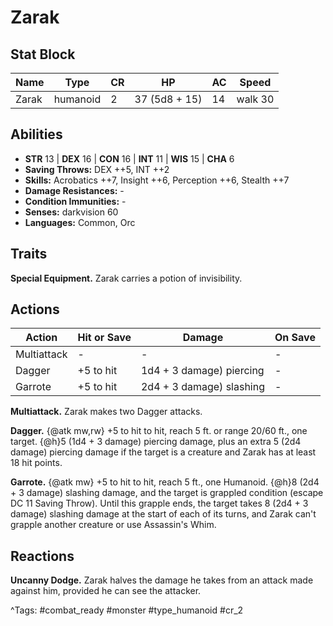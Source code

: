# Zarak

## Stat Block

| Name | Type | CR | HP | AC | Speed |
|------|------|----|----|----|-------|
| Zarak | humanoid | 2 | 37 (5d8 + 15) | 14 | walk 30 |

## Abilities

- **STR** 13 | **DEX** 16 | **CON** 16 | **INT** 11 | **WIS** 15 | **CHA** 6
- **Saving Throws:** DEX ++5, INT ++2  
- **Skills:** Acrobatics ++7, Insight ++6, Perception ++6, Stealth ++7  
- **Damage Resistances:** -  
- **Condition Immunities:** -  
- **Senses:** darkvision 60  
- **Languages:** Common, Orc

## Traits

**Special Equipment.** Zarak carries a potion of invisibility.


## Actions

| Action | Hit or Save | Damage | On Save |
|--------|--------------|--------|----------|
| Multiattack | - | - | - |
| Dagger | +5 to hit | 1d4 + 3 damage) piercing | - |
| Garrote | +5 to hit | 2d4 + 3 damage) slashing | - |

**Multiattack.** Zarak makes two Dagger attacks.

**Dagger.** {@atk mw,rw} +5 to hit to hit, reach 5 ft. or range 20/60 ft., one target. {@h}5 (1d4 + 3 damage) piercing damage, plus an extra 5 (2d4 damage) piercing damage if the target is a creature and Zarak has at least 18 hit points.

**Garrote.** {@atk mw} +5 to hit to hit, reach 5 ft., one Humanoid. {@h}8 (2d4 + 3 damage) slashing damage, and the target is grappled condition (escape DC 11 Saving Throw). Until this grapple ends, the target takes 8 (2d4 + 3 damage) slashing damage at the start of each of its turns, and Zarak can't grapple another creature or use Assassin's Whim.

## Reactions

**Uncanny Dodge.** Zarak halves the damage he takes from an attack made against him, provided he can see the attacker.



^Tags: #combat_ready #monster #type_humanoid #cr_2